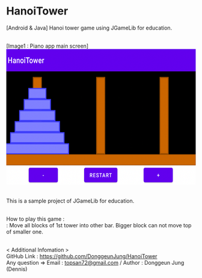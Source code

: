 # HanoiTower
 [Android & Java] Hanoi tower game using JGameLib for education.

<br>
[Image1 : Piano app main screen]

<div>
<img src="https://github.com/DonggeunJung/HanoiTower/blob/main/HanoiTower_Capture01.png?raw=true width="600px" height="360px"></img>
</div>

<br>

                                                                                                                             
This is a sample project of JGameLib for education.
<br>
<br>
                                                                                                                   
How to play this game :<br>
: Move all blocks of 1st tower into other bar. Bigger block can not move top of smaller one.
<br>
<br>
                                                                                                                   
< Additional Infomation ><br>
GitHub Link : https://github.com/DonggeunJung/HanoiTower<br>
Any question => Email : topsan72@gmail.com / Author : Donggeun Jung (Dennis)
